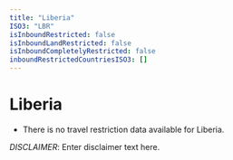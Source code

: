 ```yaml
---
title: "Liberia"
ISO3: "LBR"
isInboundRestricted: false
isInboundLandRestricted: false
isInboundCompletelyRestricted: false
inboundRestrictedCountriesISO3: []
---
```


# Liberia

* There is no travel restriction data available for Liberia.

*DISCLAIMER*: Enter disclaimer text here.
